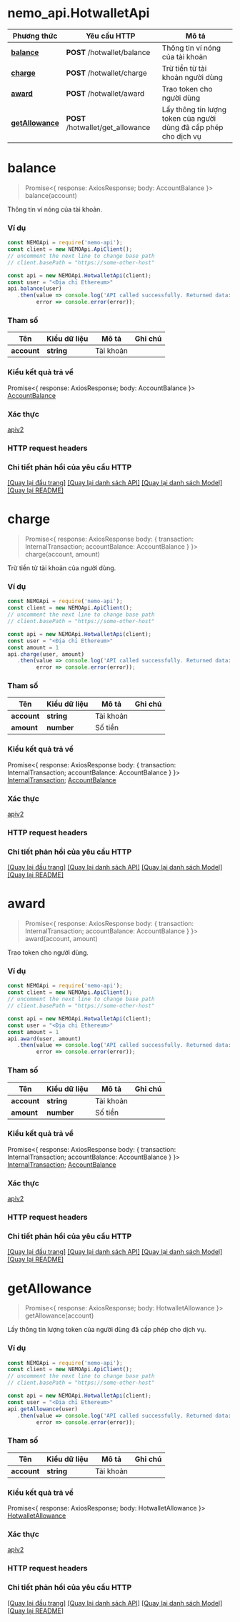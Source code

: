 # nemo_api.HotwalletApi

Phương thức | Yêu cầu HTTP | Mô tả
------------- | ------------- | -------------
[**balance**](HotwalletApi.md#balance) | **POST** /hotwallet/balance | Thông tin ví nóng của tài khoản
[**charge**](HotwalletApi.md#charge) | **POST** /hotwallet/charge | Trừ tiền từ tài khoản người dùng
[**award**](HotwalletApi.md#award) | **POST** /hotwallet/award | Trao token cho người dùng
[**getAllowance**](HotwalletApi.md#getallowance) | **POST** /hotwallet/get_allowance | Lấy thông tin lượng token của người dùng đã cấp phép cho dịch vụ

# **balance**
> Promise<{ response: AxiosResponse; body: AccountBalance }> balance(account)

Thông tin ví nóng của tài khoản.

### Ví dụ

```typescript
const NEMOApi = require('nemo-api');
const client = new NEMOApi.ApiClient();
// uncomment the next line to change base path
// client.basePath = "https://some-other-host"

const api = new NEMOApi.HotwalletApi(client);
const user = "<Địa chỉ Ethereum>"
api.balance(user)
   .then(value => console.log('API called successfully. Returned data: ', value.body),
         error => console.error(error));
```

### Tham số

Tên | Kiểu dữ liệu | Mô tả  | Ghi chú
------------- | ------------- | ------------- | -------------
 **account** | **string**| Tài khoản | 


### Kiểu kết quả trả về

Promise<{ response: AxiosResponse; body: AccountBalance }> [AccountBalance](AccountBalance.md)

### Xác thực

[apiv2](./README.md#apiv2)

### HTTP request headers

### Chi tiết phản hồi của yêu cầu HTTP

[[Quay lại đầu trang]](#) [[Quay lại danh sách API]](./README.md#tài-liệu-về-api-endpoints) [[Quay lại danh sách Model]](./README.md#tài-liệu-về-models) [[Quay lại README]](./README.md)

# **charge**
> Promise<{
    response: AxiosResponse
    body: { transaction: InternalTransaction; accountBalance: AccountBalance }
}> charge(account, amount)

Trừ tiền từ tài khoản của người dùng.

### Ví dụ

```typescript
const NEMOApi = require('nemo-api');
const client = new NEMOApi.ApiClient();
// uncomment the next line to change base path
// client.basePath = "https://some-other-host"

const api = new NEMOApi.HotwalletApi(client);
const user = "<Địa chỉ Ethereum>"
const amount = 1
api.charge(user, amount)
   .then(value => console.log('API called successfully. Returned data: ', value.body),
         error => console.error(error));
```

### Tham số

Tên | Kiểu dữ liệu | Mô tả  | Ghi chú
------------- | ------------- | ------------- | -------------
 **account** | **string**| Tài khoản | 
 **amount** | **number**| Số tiền | 

### Kiểu kết quả trả về

Promise<{
    response: AxiosResponse
    body: { transaction: InternalTransaction; accountBalance: AccountBalance }
}> [InternalTransaction](InternalTransaction.md); [AccountBalance](AccountBalance.md)

### Xác thực

[apiv2](./README.md#apiv2)

### HTTP request headers

### Chi tiết phản hồi của yêu cầu HTTP

[[Quay lại đầu trang]](#) [[Quay lại danh sách API]](./README.md#tài-liệu-về-api-endpoints) [[Quay lại danh sách Model]](./README.md#tài-liệu-về-models) [[Quay lại README]](./README.md)

# **award**

> Promise<{
    response: AxiosResponse
    body: { transaction: InternalTransaction; accountBalance: AccountBalance }
}> award(account, amount)

Trao token cho người dùng.

### Ví dụ

```typescript
const NEMOApi = require('nemo-api');
const client = new NEMOApi.ApiClient();
// uncomment the next line to change base path
// client.basePath = "https://some-other-host"

const api = new NEMOApi.HotwalletApi(client);
const user = "<Địa chỉ Ethereum>"
const amount = 1
api.award(user, amount)
   .then(value => console.log('API called successfully. Returned data: ', value.body),
         error => console.error(error));
```

### Tham số

Tên | Kiểu dữ liệu | Mô tả  | Ghi chú
------------- | ------------- | ------------- | -------------
 **account** | **string**| Tài khoản | 
 **amount** | **number**| Số tiền | 

### Kiểu kết quả trả về

Promise<{
    response: AxiosResponse
    body: { transaction: InternalTransaction; accountBalance: AccountBalance }
}> [InternalTransaction](InternalTransaction.md); [AccountBalance](AccountBalance.md)

### Xác thực

[apiv2](./README.md#apiv2)

### HTTP request headers

### Chi tiết phản hồi của yêu cầu HTTP

[[Quay lại đầu trang]](#) [[Quay lại danh sách API]](./README.md#tài-liệu-về-api-endpoints) [[Quay lại danh sách Model]](./README.md#tài-liệu-về-models) [[Quay lại README]](./README.md)

# **getAllowance**
> Promise<{ response: AxiosResponse; body: HotwalletAllowance }> getAllowance(account)

Lấy thông tin lượng token của người dùng đã cấp phép cho dịch vụ.

### Ví dụ

```typescript
const NEMOApi = require('nemo-api');
const client = new NEMOApi.ApiClient();
// uncomment the next line to change base path
// client.basePath = "https://some-other-host"

const api = new NEMOApi.HotwalletApi(client);
const user = "<Địa chỉ Ethereum>"
api.getAllowance(user)
   .then(value => console.log('API called successfully. Returned data: ', value.body),
         error => console.error(error));
```

### Tham số

Tên | Kiểu dữ liệu | Mô tả  | Ghi chú
------------- | ------------- | ------------- | -------------
 **account** | **string**| Tài khoản | 

### Kiểu kết quả trả về

Promise<{ response: AxiosResponse; body: HotwalletAllowance }> [HotwalletAllowance](HotwalletAllowance.md)

### Xác thực

[apiv2](./README.md#apiv2)

### HTTP request headers

### Chi tiết phản hồi của yêu cầu HTTP

[[Quay lại đầu trang]](#) [[Quay lại danh sách API]](./README.md#tài-liệu-về-api-endpoints) [[Quay lại danh sách Model]](./README.md#tài-liệu-về-models) [[Quay lại README]](./README.md)